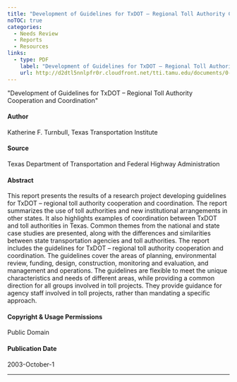 ```yaml
---
title: "Development of Guidelines for TxDOT – Regional Toll Authority Cooperation and Coordination"
noTOC: true
categories:
  - Needs Review
  - Reports
  - Resources
links:
  - type: PDF
    label: "Development of Guidelines for TxDOT – Regional Toll Authority Cooperation and Coordination"
    url: http://d2dtl5nnlpfr0r.cloudfront.net/tti.tamu.edu/documents/0-4055-1.pdf
---
```


"Development of Guidelines for TxDOT – Regional Toll Authority Cooperation and Coordination"

#### Author

Katherine F. Turnbull, Texas Transportation Institute

#### Source

Texas Department of Transportation and Federal Highway Administration

#### Abstract

This report presents the results of a research project developing guidelines for TxDOT – regional toll authority cooperation and coordination. The report summarizes the use of toll authorities and new institutional arrangements in other states. It also highlights examples of coordination between TxDOT and toll authorities in Texas. Common themes from the national and state case studies are presented, along with the differences and similarities between state transportation agencies and toll authorities.
The report includes the guidelines for TxDOT – regional toll authority cooperation and coordination. The guidelines cover the areas of planning, environmental review, funding, design, construction, monitoring and evaluation, and management and operations. The guidelines are flexible to meet the unique characteristics and needs of different areas, while providing a common direction for all groups involved in toll projects. They provide guidance for agency staff involved in toll projects, rather than mandating a specific approach.

#### Copyright & Usage Permissions

Public Domain

#### Publication Date

2003-October-1

------------------------------------------------------------------------



